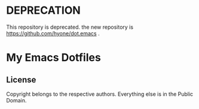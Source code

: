 # DEPRECATION #
This repository is deprecated. the new repository is https://github.com/hyone/dot.emacs .

# My Emacs Dotfiles #

## License ##
Copyright belongs to the respective authors. Everything else is in the
Public Domain.
